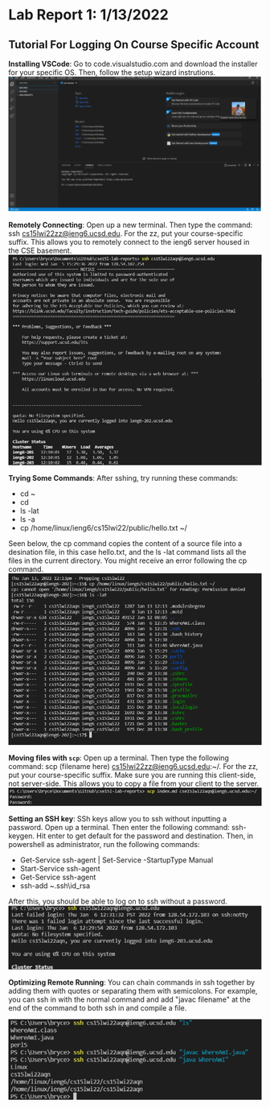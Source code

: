 # Lab Report 1: 1/13/2022

## Tutorial For Logging On Course Specific Account

**Installing VSCode**: Go to code.visualstudio.com and download the installer for your specific OS. Then, follow the setup wizard instrutions.
![Image](ScreenshotVSCodeSetup.png)

**Remotely Connecting**: Open up a new terminal. Then type the command: ssh cs15lwi22zz@ieng6.ucsd.edu. For the zz, put your course-specific suffix. This allows you to remotely connect to the ieng6 server housed in the CSE basement.
![Image](ScreenshotRemotelyConnecting.png)

**Trying Some Commands**: After sshing, try running these commands:
- cd ~
- cd
- ls -lat
- ls -a
- cp /home/linux/ieng6/cs15lwi22/public/hello.txt ~/

Seen below, the cp command copies the content of a source file into a desination file, in this case hello.txt, and the ls -lat command lists all the files in the current directory. You might receive an error following the cp command.
![Image](ScreenshotTryingSomeCommands.png)

**Moving files with `scp`**: Open up a terminal. Then type the following command: scp (filename here) cs15lwi22zz@ieng6.ucsd.edu:~/. For the zz, put your course-specific suffix. Make sure you are running this client-side, not server-side. This allows you to copy a file from your client to the server.
![Image](ScreenshotSCP.png)

**Setting an SSH key**: SSh keys allow you to ssh without inputting a password. Open up a terminal. Then enter the following command: ssh-keygen. Hit enter to get default for the password and destination. Then, in powershell as administrator, run the following commands:
- Get-Service ssh-agent | Set-Service -StartupType Manual
- Start-Service ssh-agent
- Get-Service ssh-agent
- ssh-add ~\.ssh\id_rsa

After this, you should be able to log on to ssh without a password.
![Image](ScreenshotSSHKey.png)

**Optimizing Remote Running**: You can chain commands in ssh together by adding them with quotes or separating them with semicolons. For example, you can ssh in with the normal command and add "javac filename" at the end of the command to both ssh in and compile a file.

![Image](ScreenshotOptimizing.png)
